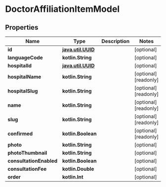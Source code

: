 
# DoctorAffiliationItemModel

## Properties
Name | Type | Description | Notes
------------ | ------------- | ------------- | -------------
**id** | [**java.util.UUID**](java.util.UUID.md) |  |  [optional]
**languageCode** | **kotlin.String** |  |  [optional]
**hospitalId** | [**java.util.UUID**](java.util.UUID.md) |  |  [optional]
**hospitalName** | **kotlin.String** |  |  [optional] [readonly]
**hospitalSlug** | **kotlin.String** |  |  [optional] [readonly]
**name** | **kotlin.String** |  |  [optional] [readonly]
**slug** | **kotlin.String** |  |  [optional] [readonly]
**confirmed** | **kotlin.Boolean** |  |  [optional] [readonly]
**photo** | **kotlin.String** |  |  [optional]
**photoThumbnail** | **kotlin.String** |  |  [optional]
**consultationEnabled** | **kotlin.Boolean** |  |  [optional]
**consultationFee** | **kotlin.Double** |  |  [optional]
**order** | **kotlin.Int** |  |  [optional]




